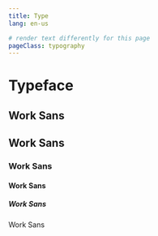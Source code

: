 ```yaml
---
title: Type
lang: en-us

# render text differently for this page
pageClass: typography
---
```


# Typeface

<section class="typefaces">
  <h1 class="h1">Work Sans</h1>
  <h2 class="h2">Work Sans</h2>
  <h3 class="h3">Work Sans</h3>
  <h4 class="h4">Work Sans</h4>
  <h5 class="h5">Work Sans</h5>
  <p class="p">Work Sans</p>
</section>
